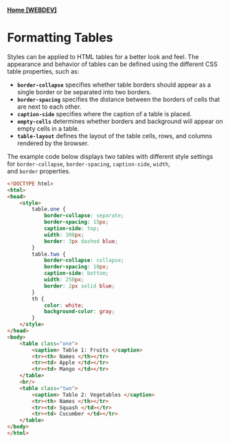 **[Home [WEBDEV]](WEBDEV11LEC#^MIDCH6)**

# Formatting Tables
Styles can be applied to HTML tables for a better look and feel.
The appearance and behavior of tables can be defined using the different CSS table properties, such as:
-   **`border-collapse`** specifies whether table borders should appear as a single border or be separated into two borders.
-   **`border-spacing`** specifies the distance between the borders of cells that are next to each other.   
-   **`caption-side`** specifies where the caption of a table is placed.    
-   **`empty-cells`** determines whether borders and background will appear on empty cells in a table.
-   **`table-layout`** defines the layout of the table cells, rows, and columns rendered by the browser.

The example code below displays two tables with different style settings for `border-collapse`, `border-spacing`, `caption-side`, `width`, and `border` properties.
```HTML
<!DOCTYPE html>
<html>
<head>
	<style>
		table.one {
			border-collapse: separate;
			border-spacing: 15px;
			caption-side: top;
			width: 300px;
			border: 3px dashed blue;
		}
		table.two {
			border-collapse: collapse;
			border-spacing: 10px;
			caption-side: bottom;
			width: 250px;
			border: 2px solid blue;
		}
		th {
			color: white;  
			background-color: gray;    
		}
	</style>
</head>
<body>
	<table class="one">
		<caption> Table 1: Fruits </caption>
		<tr><th> Names </th></tr>
		<tr><td> Apple </td></tr>
		<tr><td> Mango </td></tr>
	</table>
	<br/>
	<table class="two">
		<caption> Table 2: Vegetables </caption>
		<tr><th> Names </th></tr>
		<tr><td> Squash </td></tr>
		<tr><td> Cucumber </td></tr>
	</table> 
</body>
</html>
```